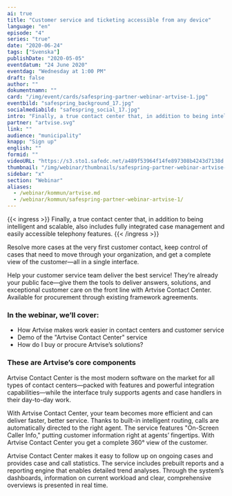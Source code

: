 ```yaml
---
ai: true
title: "Customer service and ticketing accessible from any device"
language: "en"
episode: "4"
series: "true"
date: "2020-06-24"
tags: ["Svenska"]
publishDate: "2020-05-05"
eventdatum: "24 June 2020"
eventdag: "Wednesday at 1:00 PM"
draft: false
author: ""
dokumentnamn: ""
card: "/img/event/cards/safespring-partner-webinar-artvise-1.jpg"
eventbild: "safespring_background_17.jpg"
socialmediabild: "safespring_social_17.jpg"
intro: "Finally, a true contact center that, in addition to being intelligent and scalable, also includes fully integrated case management and easily accessible telephony features."
partner: "artvise.svg"
link: ""
audience: "municipality"
knapp: "Sign up"
english: ""
formid: ""
videoURL: "https://s3.sto1.safedc.net/a489f53964f14fe897308b4243d7138d:processedvideos/safespring-partner-webinar-artvise-1/master.m3u8"
thumbnail: "/img/webinar/thumbnails/safespring-partner-webinar-artvise-1.jpg"
sidebar: "x"
section: "Webinar"
aliases:
  - /webinar/kommun/artvise.md
  - /webinar/kommun/safespring-partner-webinar-artvise-1/
---
```

{{< ingress >}}
Finally, a true contact center that, in addition to being intelligent and scalable, also includes fully integrated case management and easily accessible telephony features.
{{< /ingress >}}

Resolve more cases at the very first customer contact, keep control of cases that need to move through your organization, and get a complete view of the customer—all in a single interface.

Help your customer service team deliver the best service! They’re already your public face—give them the tools to deliver answers, solutions, and exceptional customer care on the front line with Artvise Contact Center. Available for procurement through existing framework agreements.

### In the webinar, we’ll cover:

- How Artvise makes work easier in contact centers and customer service
- Demo of the "Artvise Contact Center" service
- How do I buy or procure Artvise’s solutions?

### These are Artvise’s core components

Artvise Contact Center is the most modern software on the market for all types of contact centers—packed with features and powerful integration capabilities—while the interface truly supports agents and case handlers in their day-to-day work.

With Artvise Contact Center, your team becomes more efficient and can deliver faster, better service. Thanks to built-in intelligent routing, calls are automatically directed to the right agent. The service features "On-Screen Caller Info," putting customer information right at agents’ fingertips. With Artvise Contact Center you get a complete 360° view of the customer.

Artvise Contact Center makes it easy to follow up on ongoing cases and provides case and call statistics. The service includes prebuilt reports and a reporting engine that enables detailed trend analyses. Through the system’s dashboards, information on current workload and clear, comprehensive overviews is presented in real time.